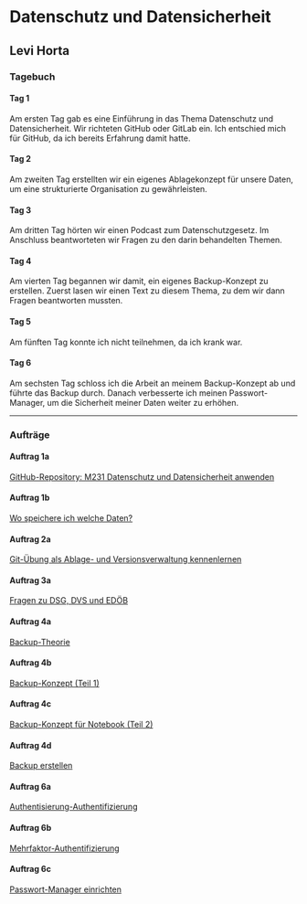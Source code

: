 # Datenschutz und Datensicherheit

## Levi Horta

### **Tagebuch**

#### **Tag 1**

Am ersten Tag gab es eine Einführung in das Thema Datenschutz und Datensicherheit. Wir richteten GitHub oder GitLab ein. Ich entschied mich für GitHub, da ich bereits Erfahrung damit hatte.

#### **Tag 2**

Am zweiten Tag erstellten wir ein eigenes Ablagekonzept für unsere Daten, um eine strukturierte Organisation zu gewährleisten.

#### **Tag 3**

Am dritten Tag hörten wir einen Podcast zum Datenschutzgesetz. Im Anschluss beantworteten wir Fragen zu den darin behandelten Themen.

#### **Tag 4**

Am vierten Tag begannen wir damit, ein eigenes Backup-Konzept zu erstellen. Zuerst lasen wir einen Text zu diesem Thema, zu dem wir dann Fragen beantworten mussten.

#### **Tag 5**

Am fünften Tag konnte ich nicht teilnehmen, da ich krank war.

#### **Tag 6**

Am sechsten Tag schloss ich die Arbeit an meinem Backup-Konzept ab und führte das Backup durch. Danach verbesserte ich meinen Passwort-Manager, um die Sicherheit meiner Daten weiter zu erhöhen.

---

### **Aufträge**

#### **Auftrag 1a**

[GitHub-Repository: M231 Datenschutz und Datensicherheit anwenden](https://github.com/Hortalevi/M231Datenschutz-und-Datensicherheit-anwenden?classId=baae2cf9-dd90-486c-9b8e-5882d5ed1ac1&assignmentId=0ae2bc50-443d-4478-a270-d6edac0881a2&submissionId=280549b9-8356-5514-29c6-09907058458f)

#### **Auftrag 1b**

[Wo speichere ich welche Daten?](https://github.com/Hortalevi/M231Datenschutz-und-Datensicherheit-anwenden/blob/main/Wo_speichere_ich_welche_Daten.md?classId=baae2cf9-dd90-486c-9b8e-5882d5ed1ac1&assignmentId=0f7799e5-dc7f-45e8-a5eb-3d6dea06d320&submissionId=af411012-e8cc-a2e7-a109-6c2338d8a49e)

#### **Auftrag 2a**

[Git-Übung als Ablage- und Versionsverwaltung kennenlernen](https://github.com/Hortalevi/M231Datenschutz-und-Datensicherheit-anwenden/blob/main/Git%C3%9Cbung_als_Ablage-_und_Versionsverwaltung_kennenlernen.md?classId=baae2cf9-dd90-486c-9b8e-5882d5ed1ac1&assignmentId=eb89d46e-a487-4c3e-8c66-30b8162f9a74&submissionId=00fd1440-7a02-3b0e-096d-991276439938)

#### **Auftrag 3a**

[Fragen zu DSG, DVS und EDÖB](https://github.com/Hortalevi/M231Datenschutz-und-Datensicherheit-anwenden/blob/main/Fragen_DSG_DVS_ED%C3%96B.md?classId=baae2cf9-dd90-486c-9b8e-5882d5ed1ac1&assignmentId=297e8b36-f73c-4aa1-80c9-d1e1eaf1519f&submissionId=3aa18076-e3bb-c038-6eab-0fd171fea17b)

#### **Auftrag 4a**

[Backup-Theorie](https://github.com/Hortalevi/M231Datenschutz-und-Datensicherheit-anwenden/blob/main/Backup.md?classId=baae2cf9-dd90-486c-9b8e-5882d5ed1ac1&assignmentId=0ae845ce-3e1a-4841-9085-548172e1222c&submissionId=0f1e17a0-729a-a919-ed85-b92534667721)

#### **Auftrag 4b**

[Backup-Konzept (Teil 1)](https://github.com/Hortalevi/M231Datenschutz-und-Datensicherheit-anwenden/blob/main/Backup_Konzept.md?classId=baae2cf9-dd90-486c-9b8e-5882d5ed1ac1&assignmentId=02a63cac-8ffd-4bc9-be4f-a01b6d354395&submissionId=f96006e5-f11a-b4ed-8d10-e23078035b97)

#### **Auftrag 4c**

[Backup-Konzept für Notebook (Teil 2)](https://github.com/Hortalevi/M231Datenschutz-und-Datensicherheit-anwenden/blob/main/Backup-Konzept%20f%C3%BCr%20Ihr%20Notebook.md?classId=baae2cf9-dd90-486c-9b8e-5882d5ed1ac1&assignmentId=06c658d3-c2d3-4138-8b57-adad85064b70&submissionId=29fea75d-0ca9-ee1f-26e8-c74775215b7b)

#### **Auftrag 4d**

[Backup erstellen](https://github.com/Hortalevi/M231Datenschutz-und-Datensicherheit-anwenden/blob/main/M231-4d%20Backup%20erstellen.md?classId=baae2cf9-dd90-486c-9b8e-5882d5ed1ac1&assignmentId=a5824c6d-5e2f-4866-ae2f-90716ba5bca2&submissionId=d63cd6ed-66f8-83d0-760b-c6b5d8027de5)

#### **Auftrag 6a**

[Authentisierung-Authentifizierung](https://github.com/Hortalevi/M231Datenschutz-und-Datensicherheit-anwenden/commit/210b826bc1c2d20ecdf25483c82ec3a6797a79cd?classId=baae2cf9-dd90-486c-9b8e-5882d5ed1ac1&assignmentId=482ce92e-3c2d-4d6f-a856-213f714f21f8&submissionId=dab12dd9-dd95-545e-57c1-cfb44c11ae34)

#### **Auftrag 6b**

[Mehrfaktor-Authentifizierung](https://github.com/Hortalevi/M231Datenschutz-und-Datensicherheit-anwenden/blob/main/Mehrfaktor-Authentifizierung%20.md?classId=baae2cf9-dd90-486c-9b8e-5882d5ed1ac1&assignmentId=0a978feb-074d-4202-abad-83552f99a85d&submissionId=b7762175-8851-fed4-fdf4-0b90320c80d6)

#### **Auftrag 6c**

[Passwort-Manager einrichten](https://github.com/Hortalevi/M231Datenschutz-und-Datensicherheit-anwenden/blob/main/Passwort_Manager.md?classId=baae2cf9-dd90-486c-9b8e-5882d5ed1ac1&assignmentId=89bfea96-26fb-4e5a-8383-5750e3e3133b&submissionId=3acfc1fb-0a7e-2fad-04fc-f2a5288f61de)
